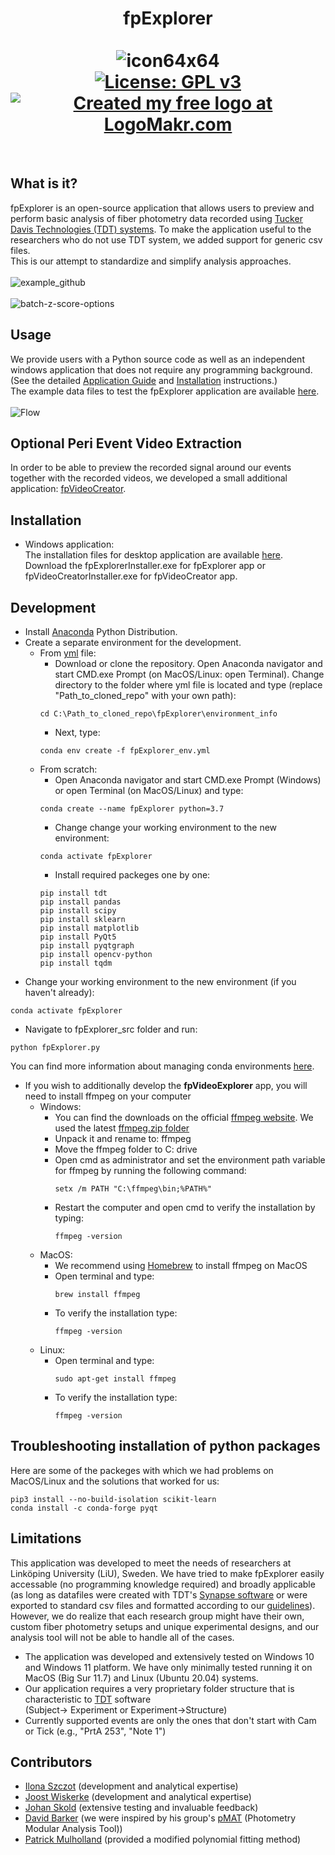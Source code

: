 # <div align="center">fpExplorer<br><br>![icon64x64](https://user-images.githubusercontent.com/87764674/174671214-01d6a9e9-39bc-4bd4-8a02-e519a0bd834f.png)<br> [![License: GPL v3](https://img.shields.io/badge/License-GPLv3-blue.svg)](https://www.gnu.org/licenses/gpl-3.0) [![Created my free logo at LogoMakr.com](https://img.shields.io/badge/Created%20my%20free%20logo%20at-LogoMakr.com-blue)](https://logomakr.com/)
  <br></div>
## What is it?
fpExplorer is an open-source application that allows users to preview and perform basic analysis of fiber photometry data recorded using [Tucker Davis Technologies (TDT) systems](https://www.tdt.com/). To make the application useful to the researchers who do not use TDT system, we added support for generic csv files. <br>This is our attempt to standardize and simplify analysis approaches.<br>
<br>![example_github](https://github.com/ilo21/fpExplorer/assets/87764674/327cbe6e-bec6-451a-ae63-c25988e52f12)<br>
<br>
![batch-z-score-options](https://github.com/ilo21/fpExplorer/assets/87764674/33949224-17ef-4df6-9d26-a502e05281b1)
<br>
## Usage
We provide users with a Python source code as well as an independent windows application that does not require any programming background. (See the detailed [Application Guide](https://github.com/ilo21/fpExplorer/blob/main/fpExplorer_src/Documentation/docs.pdf) and [Installation](#installation) instructions.)<br>The example data files to test the fpExplorer application are available [here](https://github.com/ilo21/fpExplorer/tree/main/example_data).
<br><br>
![Flow](https://user-images.githubusercontent.com/87764674/174672419-8a7a6296-88f5-40da-a291-fd0218cd0c15.png)
<br>
## Optional Peri Event Video Extraction
In order to be able to preview the recorded signal around our events together with the recorded videos, we developed a small additional application: [fpVideoCreator](https://github.com/ilo21/fpExplorer/tree/main/fpVideoCreator_src). 
## Installation
- Windows application: <br>
The installation files for desktop application are available [here](https://github.com/ilo21/fpExplorer/releases). Download the fpExplorerInstaller.exe for fpExplorer app or fpVideoCreatorInstaller.exe for fpVideoCreator app.
## Development
- Install [Anaconda](https://www.anaconda.com/products/individual) Python Distribution.
- Create a separate environment for the development.
  - From [yml](https://github.com/ilo21/fpExplorer/blob/main/environment_info/fpExplorer_env.yml) file:
    - Download or clone the repository. Open Anaconda navigator and start CMD.exe Prompt (on MacOS/Linux: open Terminal). Change directory to the folder where yml file is located and type (replace "Path_to_cloned_repo" with your own path):
    ```
    cd C:\Path_to_cloned_repo\fpExplorer\environment_info
    ```
    - Next, type:
    ```
    conda env create -f fpExplorer_env.yml
    ```
  - From scratch:
      - Open Anaconda navigator and start CMD.exe Prompt (Windows) or open Terminal (on MacOS/Linux) and type:
      ```
      conda create --name fpExplorer python=3.7
      ```
      - Change change your working environment to the new environment:
      ```
      conda activate fpExplorer
      ```
      - Install required packeges one by one:
      ```
      pip install tdt
      pip install pandas
      pip install scipy
      pip install sklearn
      pip install matplotlib
      pip install PyQt5
      pip install pyqtgraph
      pip install opencv-python
      pip install tqdm
      ```
- Change your working environment to the new environment (if you haven't already):
```
conda activate fpExplorer
```
- Navigate to fpExplorer_src folder and run:
```
python fpExplorer.py
```
You can find more information about managing conda environments [here](https://conda.io/projects/conda/en/latest/user-guide/tasks/manage-environments.html).

- If you wish to additionally develop the <b>fpVideoExplorer</b> app, you will need to install ffmpeg on your computer
  - Windows:
      - You can find the downloads on the official [ffmpeg website](https://ffmpeg.org/download.html). We used the latest [ffmpeg.zip folder](https://github.com/BtbN/FFmpeg-Builds/releases)
      - Unpack it and rename to: ffmpeg
      - Move the ffmpeg folder to C: drive
      - Open cmd as administrator and set the environment path variable for ffmpeg by running the following command:
        ```
        setx /m PATH "C:\ffmpeg\bin;%PATH%"
        ```
      - Restart the computer and open cmd to verify the installation by typing:
        ```
        ffmpeg -version
        ```
  - MacOS:
      - We recommend using [Homebrew](https://formulae.brew.sh/) to install ffmpeg on MacOS
      - Open terminal and type:
        ```
        brew install ffmpeg
        ```
      - To verify the installation type:
        ```
        ffmpeg -version
        ```
  - Linux:
      - Open terminal and type:
        ```
        sudo apt-get install ffmpeg
        ```
      - To verify the installation type:
        ```
        ffmpeg -version
        ```
    
## Troubleshooting installation of python packages
Here are some of the packeges with which we had problems on MacOS/Linux and the solutions that worked for us:
```
pip3 install --no-build-isolation scikit-learn
conda install -c conda-forge pyqt
```
## Limitations
This application was developed to meet the needs of researchers at Linköping University (LiU), Sweden. We have tried to make fpExplorer easily accessable (no programming knowledge required) and broadly applicable (as long as datafiles were created with TDT's [Synapse software](https://www.tdt.com/component/synapse-software/) or were exported to standard csv files and formatted according to our [guidelines](https://github.com/ilo21/fpExplorer/blob/main/fpExplorer_src/Documentation/docs.pdf)). However, we do realize that each research group might have their own, custom fiber photometry setups and unique experimental designs, and our analysis tool will not be able to handle all of the cases.
- The application was developed and extensively tested on Windows 10 and Windows 11 platform. We have only minimally tested running it on MacOS (Big Sur 11.7) and Linux (Ubuntu 20.04) systems.
- Our application requires a very proprietary folder structure that is characteristic to [TDT](https://www.tdt.com/docs/synapse/managing-data-for-your-lab/) software<br>(Subject-> Experiment or Experiment->Structure)
- Currently supported events are only the ones that don't start with Cam or Tick (e.g., "PrtA 253", "Note 1")
## Contributors
- [Ilona Szczot](https://liu.se/en/employee/ilosz01) (development and analytical expertise)
- [Joost Wiskerke](https://liu.se/en/employee/joowi80) (development and analytical expertise)
- [Johan Skold](https://liu.se/medarbetare/johsk39) (extensive testing and invaluable feedback)
- [David Barker](https://www.thebarkerlab.com/) (we were inspired by his group's [pMAT](https://github.com/djamesbarker/pMAT) (Photometry Modular Analysis Tool))
- [Patrick Mulholland](https://education.musc.edu/MUSCApps/facultydirectory/Mulholland-Patrick) (provided a modified polynomial fitting method)






